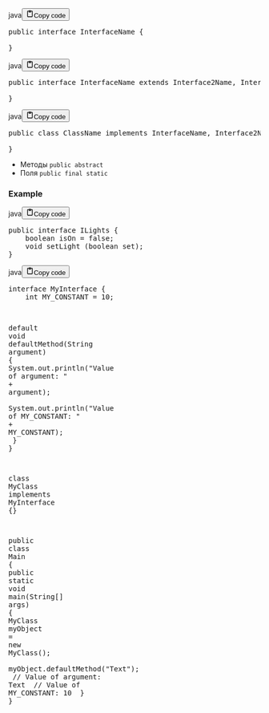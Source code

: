 <div class="code_element"><div class="lang_line"><text>java</text><button class="copy_code_button" onclick="CopyCode(this)"><svg style="width: 1.2em;height: 1.2em;" aria-hidden="true" xmlns="http://www.w3.org/2000/svg" fill="none" viewBox="0 0 24 24"><path stroke="currentColor" stroke-linecap="round" stroke-linejoin="round" stroke-width="2" d="M15 4h3a1 1 0 0 1 1 1v15a1 1 0 0 1-1 1H6a1 1 0 0 1-1-1V5a1 1 0 0 1 1-1h3m0 3h6m-5-4v4h4V3h-4Z"/></svg><text>Copy code</text></button></div><div class="code language-java"><div class="highlight"><pre><span></span><span class="kd">public</span><span class="w"> </span><span class="kd">interface</span> <span class="nc">InterfaceName</span><span class="w"> </span><span class="p">{</span>
<span class="w">    </span>
<span class="p">}</span>
</pre></div></div></div>
<div class="code_element"><div class="lang_line"><text>java</text><button class="copy_code_button" onclick="CopyCode(this)"><svg style="width: 1.2em;height: 1.2em;" aria-hidden="true" xmlns="http://www.w3.org/2000/svg" fill="none" viewBox="0 0 24 24"><path stroke="currentColor" stroke-linecap="round" stroke-linejoin="round" stroke-width="2" d="M15 4h3a1 1 0 0 1 1 1v15a1 1 0 0 1-1 1H6a1 1 0 0 1-1-1V5a1 1 0 0 1 1-1h3m0 3h6m-5-4v4h4V3h-4Z"/></svg><text>Copy code</text></button></div><div class="code language-java"><div class="highlight"><pre><span></span><span class="kd">public</span><span class="w"> </span><span class="kd">interface</span> <span class="nc">InterfaceName</span><span class="w"> </span><span class="kd">extends</span><span class="w"> </span><span class="n">Interface2Name</span><span class="p">,</span><span class="w"> </span><span class="n">Interface3Name</span><span class="w"> </span><span class="p">{</span>
<span class="w">    </span>
<span class="p">}</span>
</pre></div></div></div>
<div class="code_element"><div class="lang_line"><text>java</text><button class="copy_code_button" onclick="CopyCode(this)"><svg style="width: 1.2em;height: 1.2em;" aria-hidden="true" xmlns="http://www.w3.org/2000/svg" fill="none" viewBox="0 0 24 24"><path stroke="currentColor" stroke-linecap="round" stroke-linejoin="round" stroke-width="2" d="M15 4h3a1 1 0 0 1 1 1v15a1 1 0 0 1-1 1H6a1 1 0 0 1-1-1V5a1 1 0 0 1 1-1h3m0 3h6m-5-4v4h4V3h-4Z"/></svg><text>Copy code</text></button></div><div class="code language-java"><div class="highlight"><pre><span></span><span class="kd">public</span><span class="w"> </span><span class="kd">class</span> <span class="nc">ClassName</span><span class="w"> </span><span class="kd">implements</span><span class="w"> </span><span class="n">InterfaceName</span><span class="p">,</span><span class="w"> </span><span class="n">Interface2Name</span><span class="w"> </span><span class="p">{</span>
<span class="w">    </span>
<span class="p">}</span>
</pre></div></div></div>

<ul>
<li>Методы <code>public abstract</code></li>
<li>Поля <code>public final static</code></li>
</ul>
<h3>Example</h3>
<div class="code_element"><div class="lang_line"><text>java</text><button class="copy_code_button" onclick="CopyCode(this)"><svg style="width: 1.2em;height: 1.2em;" aria-hidden="true" xmlns="http://www.w3.org/2000/svg" fill="none" viewBox="0 0 24 24"><path stroke="currentColor" stroke-linecap="round" stroke-linejoin="round" stroke-width="2" d="M15 4h3a1 1 0 0 1 1 1v15a1 1 0 0 1-1 1H6a1 1 0 0 1-1-1V5a1 1 0 0 1 1-1h3m0 3h6m-5-4v4h4V3h-4Z"/></svg><text>Copy code</text></button></div><div class="code language-java"><div class="highlight"><pre><span></span><span class="kd">public</span><span class="w"> </span><span class="kd">interface</span> <span class="nc">ILights</span><span class="w"> </span><span class="p">{</span>
<span class="w">    </span><span class="kt">boolean</span><span class="w"> </span><span class="n">isOn</span><span class="w"> </span><span class="o">=</span><span class="w"> </span><span class="kc">false</span><span class="p">;</span>
<span class="w">    </span><span class="kt">void</span><span class="w"> </span><span class="nf">setLight</span><span class="w"> </span><span class="p">(</span><span class="kt">boolean</span><span class="w"> </span><span class="n">set</span><span class="p">);</span>
<span class="p">}</span>
</pre></div></div></div>

<div class="code_element"><div class="lang_line"><text>java</text><button class="copy_code_button" onclick="CopyCode(this)"><svg style="width: 1.2em;height: 1.2em;" aria-hidden="true" xmlns="http://www.w3.org/2000/svg" fill="none" viewBox="0 0 24 24"><path stroke="currentColor" stroke-linecap="round" stroke-linejoin="round" stroke-width="2" d="M15 4h3a1 1 0 0 1 1 1v15a1 1 0 0 1-1 1H6a1 1 0 0 1-1-1V5a1 1 0 0 1 1-1h3m0 3h6m-5-4v4h4V3h-4Z"/></svg><text>Copy code</text></button></div><div class="code language-java"><div class="highlight"><pre><span></span><span class="kd">interface</span> <span class="nc">MyInterface</span><span class="w"> </span><span class="p">{</span>
<span class="w">    </span><span class="kt">int</span><span class="w"> </span><span class="n">MY_CONSTANT</span><span class="w"> </span><span class="o">=</span><span class="w"> </span><span class="mi">10</span><span class="p">;</span>

<span class="w">    </span><span class="k">default</span><span class="w"> </span><span class="kt">void</span><span class="w"> </span><span class="nf">defaultMethod</span><span class="p">(</span><span class="n">String</span><span class="w"> </span><span class="n">argument</span><span class="p">)</span><span class="w"> </span><span class="p">{</span>
<span class="w">        </span><span class="n">System</span><span class="p">.</span><span class="na">out</span><span class="p">.</span><span class="na">println</span><span class="p">(</span><span class="s">&quot;Value of argument: &quot;</span><span class="w"> </span><span class="o">+</span><span class="w"> </span><span class="n">argument</span><span class="p">);</span>
<span class="w">        </span><span class="n">System</span><span class="p">.</span><span class="na">out</span><span class="p">.</span><span class="na">println</span><span class="p">(</span><span class="s">&quot;Value of MY_CONSTANT: &quot;</span><span class="w"> </span><span class="o">+</span><span class="w"> </span><span class="n">MY_CONSTANT</span><span class="p">);</span>
<span class="w">    </span><span class="p">}</span>
<span class="p">}</span>

<span class="kd">class</span> <span class="nc">MyClass</span><span class="w"> </span><span class="kd">implements</span><span class="w"> </span><span class="n">MyInterface</span><span class="w"> </span><span class="p">{}</span>

<span class="kd">public</span><span class="w"> </span><span class="kd">class</span> <span class="nc">Main</span><span class="w"> </span><span class="p">{</span>
<span class="w">    </span><span class="kd">public</span><span class="w"> </span><span class="kd">static</span><span class="w"> </span><span class="kt">void</span><span class="w"> </span><span class="nf">main</span><span class="p">(</span><span class="n">String</span><span class="o">[]</span><span class="w"> </span><span class="n">args</span><span class="p">)</span><span class="w"> </span><span class="p">{</span>
<span class="w">        </span><span class="n">MyClass</span><span class="w"> </span><span class="n">myObject</span><span class="w"> </span><span class="o">=</span><span class="w"> </span><span class="k">new</span><span class="w"> </span><span class="n">MyClass</span><span class="p">();</span>
<span class="w">        </span><span class="n">myObject</span><span class="p">.</span><span class="na">defaultMethod</span><span class="p">(</span><span class="s">&quot;Text&quot;</span><span class="p">);</span>
<span class="w">        </span><span class="c1">// Value of argument: Text</span>
<span class="w">        </span><span class="c1">// Value of MY_CONSTANT: 10</span>
<span class="w">    </span><span class="p">}</span>
<span class="p">}</span>
</pre></div></div></div>